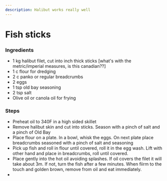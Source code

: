 ```yaml
---
description: Halibut works really well
---
```


# Fish sticks

### Ingredients

* 1 kg halibut filet, cut into inch thick sticks \[what's with the metric/imperial measures, is this canadian??\]
* 1 c flour for dredging
* 2 c panko or regular breadcrumbs
* 2 eggs
* 1 tsp old bay seasoning
* 2 tsp salt
* Olive oil or canola oil for frying

### Steps

* Preheat oil to 340F in a high sided skillet
* Remove halibut skin and cut into sticks. Season with a pinch of salt and a pinch of Old Bay
* Place flour on a plate.  In a bowl, whisk the eggs.  On next plate place breadcrumbs seasoned with a pinch of salt and seasoning
* Pick up fish and roll in flour until covered, roll it in the egg wash. Lift with other hand and place in breadcrumbs, roll until covered.  
* Place gently into the hot oil avoiding splashes. If oil covers the filet it will take about 3m.  If not, turn the fish after a few minutes.  When fiirm to the touch and golden brown, remove from oil and eat immediately.
* 
